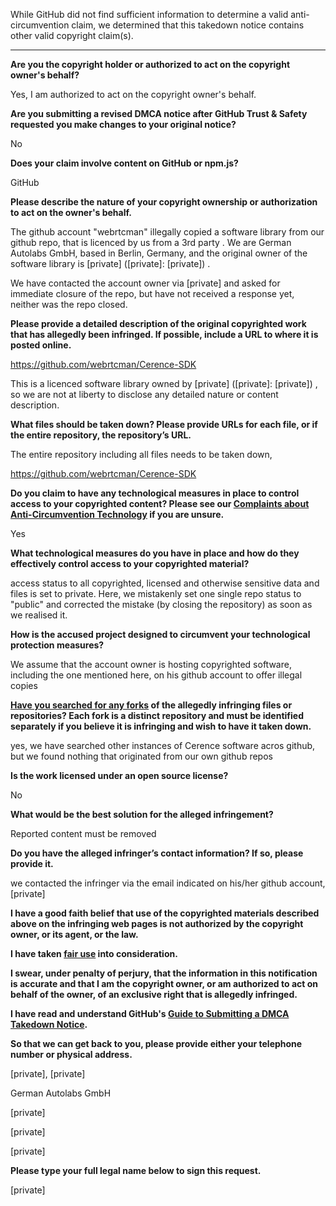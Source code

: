 While GitHub did not find sufficient information to determine a valid anti-circumvention claim, we determined that this takedown notice contains other valid copyright claim(s).

---

**Are you the copyright holder or authorized to act on the copyright owner's behalf?**

Yes, I am authorized to act on the copyright owner's behalf.

**Are you submitting a revised DMCA notice after GitHub Trust & Safety requested you make changes to your original notice?**

No

**Does your claim involve content on GitHub or npm.js?**

GitHub

**Please describe the nature of your copyright ownership or authorization to act on the owner's behalf.**

The github account "webrtcman" illegally copied a software library from our github repo, that is licenced by us from a 3rd party . We are German Autolabs GmbH, based in Berlin, Germany, and the original owner of the software library is [private] ([private]: [private]) .

We have contacted the account owner via [private] and asked for immediate closure of the repo, but have not received a response yet, neither was the repo closed.

**Please provide a detailed description of the original copyrighted work that has allegedly been infringed. If possible, include a URL to where it is posted online.**

https://github.com/webrtcman/Cerence-SDK

This is a licenced software library owned by [private] ([private]: [private]) , so we are not at liberty to disclose any detailed nature or content description.

**What files should be taken down? Please provide URLs for each file, or if the entire repository, the repository’s URL.**

The entire repository including all files needs to be taken down,

https://github.com/webrtcman/Cerence-SDK

**Do you claim to have any technological measures in place to control access to your copyrighted content? Please see our <a href="https://docs.github.com/articles/guide-to-submitting-a-dmca-takedown-notice#complaints-about-anti-circumvention-technology">Complaints about Anti-Circumvention Technology</a> if you are unsure.**

Yes

**What technological measures do you have in place and how do they effectively control access to your copyrighted material?**

access status to all copyrighted, licensed and otherwise sensitive data and files is set to private. Here, we mistakenly set one single repo status to "public" and corrected the mistake (by closing the repository) as soon as we realised it.

**How is the accused project designed to circumvent your technological protection measures?**

We assume that the account owner is hosting copyrighted software, including the one mentioned here, on his github account to offer illegal copies

**<a href="https://docs.github.com/articles/dmca-takedown-policy#b-what-about-forks-or-whats-a-fork">Have you searched for any forks</a> of the allegedly infringing files or repositories? Each fork is a distinct repository and must be identified separately if you believe it is infringing and wish to have it taken down.**

yes, we have searched other instances of Cerence software acros github, but we found nothing that originated from our own github repos

**Is the work licensed under an open source license?**

No

**What would be the best solution for the alleged infringement?**

Reported content must be removed

**Do you have the alleged infringer’s contact information? If so, please provide it.**

we contacted the infringer via the email indicated on his/her github account, [private]

**I have a good faith belief that use of the copyrighted materials described above on the infringing web pages is not authorized by the copyright owner, or its agent, or the law.**

**I have taken <a href="https://www.lumendatabase.org/topics/22">fair use</a> into consideration.**

**I swear, under penalty of perjury, that the information in this notification is accurate and that I am the copyright owner, or am authorized to act on behalf of the owner, of an exclusive right that is allegedly infringed.**

**I have read and understand GitHub's <a href="https://docs.github.com/articles/guide-to-submitting-a-dmca-takedown-notice/">Guide to Submitting a DMCA Takedown Notice</a>.**

**So that we can get back to you, please provide either your telephone number or physical address.**

[private], [private]

German Autolabs GmbH

[private]

[private]

[private]

**Please type your full legal name below to sign this request.**

[private]

